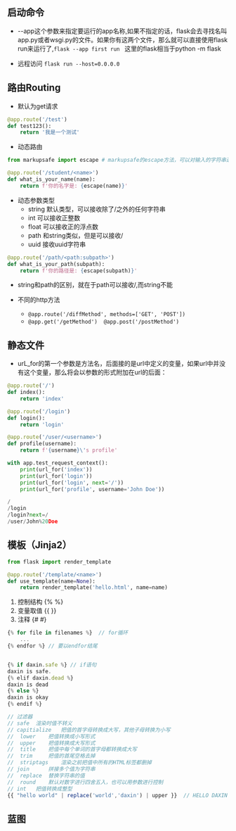 ## 启动命令
- --app这个参数来指定要运行的app名称,如果不指定的话，flask会去寻找名叫app.py或者wsgi.py的文件。如果你有这两个文件，那么就可以直接使用flask run来运行了,`flask --app first run ` 这里的flask相当于python -m flask

- 远程访问 `flask run --host=0.0.0.0`


## 路由Routing
- 默认为get请求
```py
@app.route('/test')
def test123():
    return '我是一个测试'
```
- 动态路由
```py
from markupsafe import escape # markupsafe的escape方法，可以对输入的字符串进行转义，从而避免了恶意的攻击

@app.route('/student/<name>')
def what_is_your_name(name):
    return f'你的名字是: {escape(name)}' 
```

- 动态参数类型
    - string	默认类型，可以接收除了/之外的任何字符串
    - int	可以接收正整数
    - float	可以接收正的浮点数
    - path	和string类似，但是可以接收/
    - uuid	接收uuid字符串

```py
@app.route('/path/<path:subpath>')
def what_is_your_path(subpath):
    return f'你的路径是: {escape(subpath)}'
```
- string和path的区别，就在于path可以接收/,而string不能

- 不同的http方法
    - `@app.route('/diffMethod', methods=['GET', 'POST'])`
    - `@app.get('/getMethod')  @app.post('/postMethod')`


## 静态文件
- urL_for的第一个参数是方法名，后面接的是url中定义的变量，如果url中并没有这个变量，那么将会以参数的形式附加在url的后面：
```py
@app.route('/')
def index():
    return 'index'

@app.route('/login')
def login():
    return 'login'

@app.route('/user/<username>')
def profile(username):
    return f'{username}\'s profile'

with app.test_request_context():
    print(url_for('index'))
    print(url_for('login'))
    print(url_for('login', next='/'))
    print(url_for('profile', username='John Doe'))

/
/login
/login?next=/
/user/John%20Doe
```

## 模板（Jinja2）
```py
from flask import render_template

@app.route('/template/<name>')
def use_template(name=None):
    return render_template('hello.html', name=name)
```
1. 控制结构 {% %}
2. 变量取值 {{ }}
3. 注释 {# #}
```js
{% for file in filenames %}  // for循环
    ...
{% endfor %} // 要以endfor结尾


{% if daxin.safe %} // if语句
daxin is safe.
{% elif daxin.dead %}
daxin is dead
{% else %}
daxin is okay
{% endif %}

// 过滤器
// safe	 渲染时值不转义
// capitialize	 把值的首字母转换成大写，其他子母转换为小写
//  lower	 把值转换成小写形式 
//  upper	 把值转换成大写形式 
//  title	 把值中每个单词的首字母都转换成大写
//  trim	 把值的首尾空格去掉
//  striptags	 渲染之前把值中所有的HTML标签都删掉
// join 	 拼接多个值为字符串
//  replace	 替换字符串的值
//  round	 默认对数字进行四舍五入，也可以用参数进行控制
// int 	 把值转换成整型
{{ "hello world" | replace('world','daxin') | upper }}  // HELLO DAXIN
```

## 蓝图